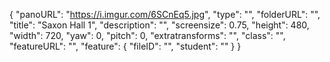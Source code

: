 {
      "panoURL": "https://i.imgur.com/6SCnEq5.jpg",
      "type": "",
      "folderURL": "",
      "title": "Saxon Hall 1",
      "description": "",
      "screensize": 0.75,
      "height": 480,
      "width": 720,
      "yaw": 0,
      "pitch": 0,
      "extratransforms": "",
      "class": "",
      "featureURL": "",
      "feature": {
         "fileID": "",
         "student": ""
      }
   }